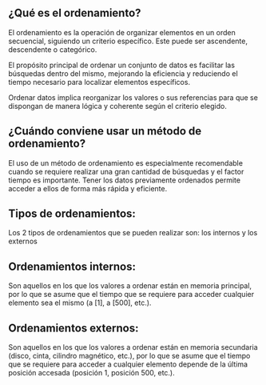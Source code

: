 ## ¿Qué es el ordenamiento?

El ordenamiento es la operación de organizar elementos en un orden secuencial, siguiendo un criterio específico. Este puede ser ascendente, descendente o categórico.

El propósito principal de ordenar un conjunto de datos es facilitar las búsquedas dentro del mismo, mejorando la eficiencia y reduciendo el tiempo necesario para localizar elementos específicos.

Ordenar datos implica reorganizar los valores o sus referencias para que se dispongan de manera lógica y coherente según el criterio elegido.

## ¿Cuándo conviene usar un método de ordenamiento?

El uso de un método de ordenamiento es especialmente recomendable cuando se requiere realizar una gran cantidad de búsquedas y el factor tiempo es importante. Tener los datos previamente ordenados permite acceder a ellos de forma más rápida y eficiente.

## Tipos de ordenamientos:
Los 2 tipos de ordenamientos que se pueden realizar son: los internos y los externos

## Ordenamientos internos:
Son aquellos en los que los valores a ordenar están en memoria principal, por lo que se asume
que el tiempo que se requiere para acceder cualquier elemento sea el mismo (a [1], a [500],
etc.).

## Ordenamientos externos:
Son aquellos en los que los valores a ordenar están en memoria secundaria (disco, cinta,
cilindro magnético, etc.), por lo que se asume que el tiempo que se requiere para acceder a
cualquier elemento depende de la última posición accesada (posición 1, posición 500, etc.).